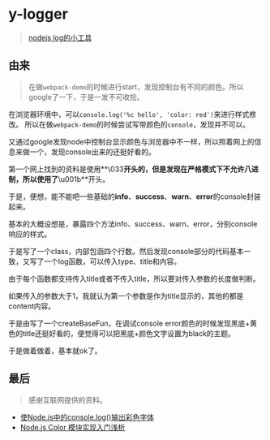# y-logger

> [nodejs log的小工具](https://github.com/yangdage123/y-logger)

## 由来
> 在做`webpack-demo`的时候进行start，发现控制台有不同的颜色。所以google了一下，于是一发不可收拾。

在浏览器环境中，可以`console.log('%c hello', 'color: red')`来进行样式修改。
所以在做`webpack-demo`的时候尝试写带颜色的`console`，发现并不可以。

又通过google发现node中控制台显示颜色与浏览器中不一样，所以照着网上的信息来做一个，发现console出来的还挺好看的。

第一个网上找到的资料是使用**\\033**开头的，但是发现在严格模式下不允许八进制，所以使用了**\\u001b**开头。

于是，便想，能不能吧一些基础的**info**、**success**、**warn**、**error**的console封装起来。

基本的大概设想是，暴露四个方法info、success、warn、error，分别console响应的样式。

于是写了一个class，内部包涵四个行数。然后发现console部分的代码基本一致，又写了一个log函数，可以传入type、title和内容。

由于每个函数都支持传入title或者不传入title，所以要对传入参数的长度做判断。

如果传入的参数大于1，我就认为第一个参数是作为title显示的，其他的都是content内容。

于是由写了一个createBaseFun，在调试console error颜色的时候发现黑底+黄色的title还挺好看的，便觉得可以把黑底+颜色文字设置为black的主题。

于是做着做着，基本就ok了。

## 最后
> 感谢互联网提供的资料。

*	[使Node.js中的console.log()输出彩色字体](https://www.jianshu.com/p/cca3e72c3ba7)
*	[Node.js Color 模块实现入门浅析](https://zhuanlan.zhihu.com/p/27308276)
